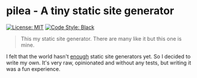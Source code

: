 # pilea - A tiny static site generator

[![License: MIT](https://img.shields.io/badge/License-MIT-yellow.svg)](https://opensource.org/licenses/MIT)
[![Code Style: Black](https://img.shields.io/badge/code%20style-black-000000.svg)](https://github.com/psf/black)

> This my static site generator. There are many like it but this one is mine.

I felt that the world hasn't [enough](https://www.staticgen.com/) static site generators yet. So I decided to write my own. It's very raw, opinionated and without any tests, but writing it was a fun experience.